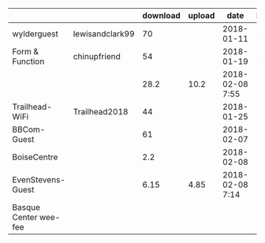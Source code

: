|                       |                 | download  | upload  | date              | bars  |
|-                      |-                |-          |-        |-                  |-      |
|wylderguest            |lewisandclark99  | 70        |         | 2018-01-11        | 4     |
|Form & Function        |chinupfriend     | 54        |         | 2018-01-19        | 4     |
|                       |                 | 28.2      | 10.2    | 2018-02-08 7:55   | 5     |
|Trailhead-WiFi         |Trailhead2018    | 44        |         | 2018-01-25        | 5     |
|BBCom-Guest            |                 | 61        |         | 2018-02-07        | 5     |
|BoiseCentre            |                 | 2.2       |         | 2018-02-08        | 5     |
|EvenStevens-Guest      |                 | 6.15      | 4.85    | 2018-02-08 7:14   | 5     |
|Basque Center wee-fee  |
